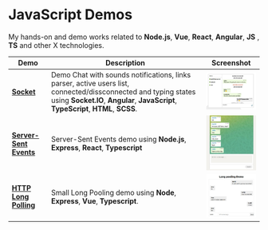 # JavaScript Demos

My hands-on and demo works related to **Node.js**, **Vue**, **React**, **Angular**, **JS** , **TS** and other X technologies.

Demo                       | Description             	                                                                                                                                                                             | Screenshot    
----------------------------------|-------------------------------------------------------------------------------------------------------------------------------------------------------------------------------------------------------|----------------------------------------
**[Socket](https://github.com/palamarchukser/demos/tree/master/socket)** | Demo Chat with sounds notifications, links parser, active users list, connected/dissconnected and typing states using **Socket.IO**, **Angular**, **JavaScript**, **TypeScript**, **HTML**, **SCSS**. | <img src="socket/client/src/assets/photo_2023-02-19_20-09-43.jpg" width="250"/>
**[Server-Sent Events](https://github.com/palamarchukser/demos/tree/master/server-sent)** | Server-Sent Events demo using **Node.js**, **Express**, **React**, **Typescript**                                                                                                                     | <img src="server-sent/client/public/photo_2.jpg" width="250"/>
**[HTTP Long Polling](https://github.com/palamarchukser/demos/tree/master/long-pooling)** | Small Long Pooling demo using **Node**, **Express**, **Vue**, **Typescript**.                                                                                                                         | <img src="long-pooling/client/public/photo_2023-02-19_22-30-05.jpg" width="250"/>
